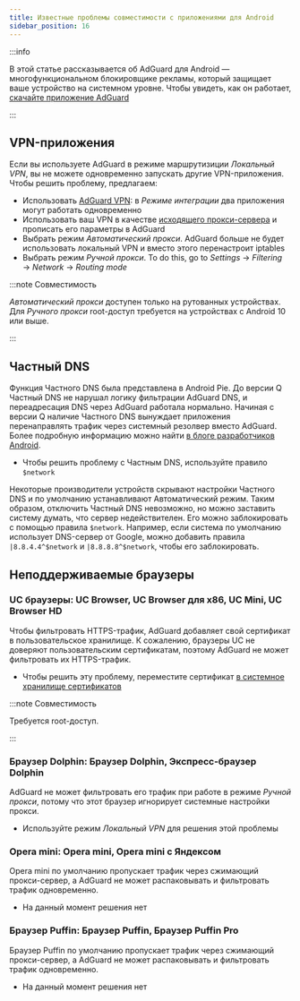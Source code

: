```yaml
---
title: Известные проблемы совместимости с приложениями для Android
sidebar_position: 16
---
```


:::info

В этой статье рассказывается об AdGuard для Android — многофункциональном блокировщике рекламы, который защищает ваше устройство на системном уровне. Чтобы увидеть, как он работает, [скачайте приложение AdGuard](https://agrd.io/download-kb-adblock)

:::

## VPN-приложения

Если вы используете AdGuard в режиме маршрутизиции *Локальный VPN*, вы не можете одновременно запускать другие VPN-приложения. Чтобы решить проблему, предлагаем:

- Использовать [AdGuard VPN](https://adguard-vpn.com/welcome.html): в *Режиме интеграции* два приложения могут работать одновременно
- Использовать ваш VPN в качестве [исходящего прокси-сервера](../solving-problems/outbound-proxy.md) и прописать его параметры в AdGuard
- Выбрать режим *Автоматический прокси*. AdGuard больше не будет использовать локальный VPN и вместо этого перенастроит iptables
- Выбрать режим *Ручной прокси*. To do this, go to *Settings* → *Filtering* → *Network* → *Routing mode*

:::note Совместимость

*Автоматический прокси* доступен только на рутованных устройствах. Для *Ручного прокси* root-доступ требуется на устройствах с Android 10 или выше.

:::

## Частный DNS

Функция Частного DNS была представлена в Android Pie. До версии Q Частный DNS не нарушал логику фильтрации AdGuard DNS, и переадресация DNS через AdGuard работала нормально. Начиная с версии Q наличие Частного DNS вынуждает приложения перенаправлять трафик через системный резолвер вместо AdGuard. Более подробную информацию можно найти [в блоге разработчиков Android](https://android-developers.googleblog.com/2018/04/dns-over-tls-support-in-android-p.html).

- Чтобы решить проблему с Частным DNS, используйте правило `$network`

Некоторые производители устройств скрывают настройки Частного DNS и по умолчанию устанавливают Автоматический режим. Таким образом, отключить Частный DNS невозможно, но можно заставить систему думать, что сервер недействителен. Его можно заблокировать с помощью правила `$network`. Например, если система по умолчанию использует DNS-сервер от Google, можно добавить правила `|8.8.4.4^$network` и `|8.8.8.8^$network`, чтобы его заблокировать.

## Неподдерживаемые браузеры

### UC браузеры: UC Browser, UC Browser для x86, UC Mini, UC Browser HD

Чтобы фильтровать HTTPS-трафик, AdGuard добавляет свой сертификат в пользовательское хранилище. К сожалению, браузеры UC не доверяют пользовательским сертификатам, поэтому AdGuard не может фильтровать их HTTPS-трафик.

- Чтобы решить эту проблему, переместите сертификат [в системное хранилище сертификатов](../solving-problems/https-certificate-for-rooted.md/)

:::note Совместимость

Требуется root-доступ.

:::

### Браузер Dolphin: Браузер Dolphin, Экспресс-браузер Dolphin

AdGuard не может фильтровать его трафик при работе в режиме *Ручной прокси*, потому что этот браузер игнорирует системные настройки прокси.

- Используйте режим *Локальный VPN* для решения этой проблемы

### Opera mini: Opera mini, Opera mini с Яндексом

Opera mini по умолчанию пропускает трафик через сжимающий прокси-сервер, а AdGuard не может распаковывать и фильтровать трафик одновременно.

- На данный момент решения нет

### Браузер Puffin: Браузер Puffin, Браузер Puffin Pro

Браузер Puffin по умолчанию пропускает трафик через сжимающий прокси-сервер, а AdGuard не может распаковывать и фильтровать трафик одновременно.

- На данный момент решения нет
